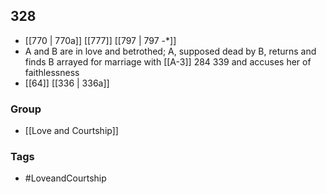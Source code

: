 ## 328
- [[770 | 770a]] [[777]] [[797 | 797 -*]] 
- A and B are in love and betrothed; A, supposed dead by B, returns and finds B arrayed for marriage with [[A-3]] 284 339 and accuses her of faithlessness
- [[64]] [[336 | 336a]] 


### Group
- [[Love and Courtship]]

### Tags
- #LoveandCourtship

